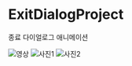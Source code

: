 # ExitDialogProject
종료 다이얼로그 애니메이션

![영상](https://user-images.githubusercontent.com/85792293/174030805-69753303-3a2f-4eff-b5c6-eb6829a389b3.gif)
![사진1](https://user-images.githubusercontent.com/85792293/174029880-502a148c-1493-42b4-a6b4-8d1dc17b2888.jpeg)
![사진2](https://user-images.githubusercontent.com/85792293/174030009-8d4db04a-024f-4935-bf54-a55fbfcbd294.jpeg)

